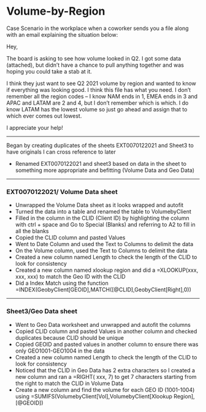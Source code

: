 # Volume-by-Region


Case Scenario in the workplace when a coworker sends you a file along with an email explaining the situation below:

Hey,

The board is asking to see how volume looked in Q2. I got some data (attached), but didn’t have a chance to pull anything together and was hoping you could take a stab at it.

I think they just want to see Q2 2021 volume by region and wanted to know if everything was looking good. I think this file has what you need. I don’t remember all the region codes – I know NAM ends in 1, EMEA ends in 3 and APAC and LATAM are 2 and 4, but I don’t remember which is which. I do know LATAM has the lowest volume so just go ahead and assign that to which ever comes out lowest.

I appreciate your help!

*** 

Began by creating duplicates of the sheets EXT0070122021 and Sheet3 to have originals I can cross reference to later
- Renamed EXT0070122021 and sheet3 based on data in the sheet to something more appropriate and befitting (Volume Data and Geo Data)
***

### EXT0070122021/ Volume Data sheet
- Unwrapped the Volume Data sheet as it looks wrapped and autofit
- Turned the data into a table and renamed the table to VolumebyClient
- Filled in the column in the CLID (Client ID) by highlighting the column with ctrl + space and Go to Special (Blanks) and referring to A2 to fill in all the blanks
- Copied the CLID column and pasted Values
- Went to Date Column and used the Text to Columns to delimit the data
- On the Volume column, used the Text to Columns to delimit the data
- Created a new column named Length to check the length of the CLID to look for consistency 
- Created a new column named xlookup region and did a =XLOOKUP(xxx, xxx, xxx) to match the Geo ID with the CLID
- Did a Index Match using the function =INDEX(GeobyClient[GEOID],MATCH([@CLID],GeobyClient[Right],0)) 

***

### Sheet3/Geo Data sheet

- Went to Geo Data worksheet and unwrapped and autofit the columns
- Copied CLID column and pasted Values in another column and checked duplicates because CLID should be unique
- Copied GEOID and pasted values in another column to ensure there was only GEO1001-GEO1004 in the data
- Created a new column named Length to check the length of the CLID to look for consistency 
- Noticed that the CLID in Geo Data has 2 extra characters so I created a new column and ran a =RIGHT( xxx, 7) to get 7 characters starting from the right to match the CLID in Volume Data
- Create a new column and find the volume for each GEO ID (1001-1004) using =SUMIFS(VolumebyClient[Vol],VolumebyClient[Xlookup Region],[@GEOID])
